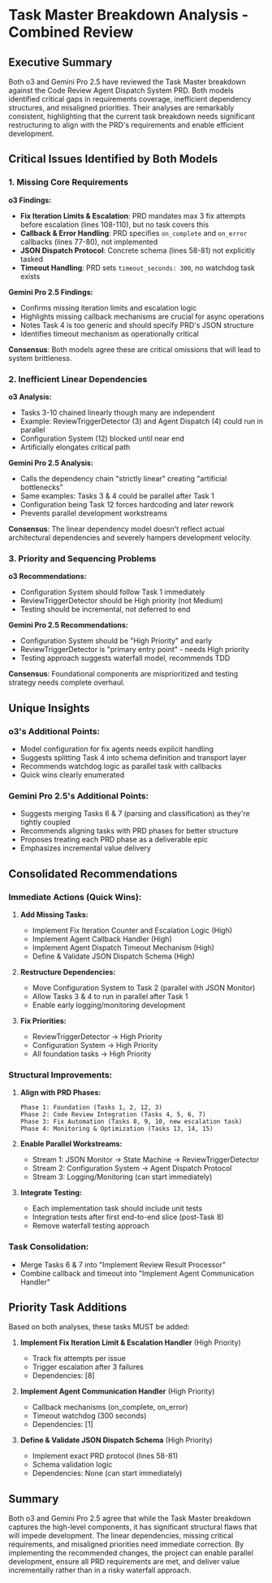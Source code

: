 # Task Master Breakdown Analysis - Combined Review

## Executive Summary

Both o3 and Gemini Pro 2.5 have reviewed the Task Master breakdown against the Code Review Agent Dispatch System PRD. Both models identified critical gaps in requirements coverage, inefficient dependency structures, and misaligned priorities. Their analyses are remarkably consistent, highlighting that the current task breakdown needs significant restructuring to align with the PRD's requirements and enable efficient development.

## Critical Issues Identified by Both Models

### 1. Missing Core Requirements

**o3 Findings:**
- **Fix Iteration Limits & Escalation**: PRD mandates max 3 fix attempts before escalation (lines 108-110), but no task covers this
- **Callback & Error Handling**: PRD specifies `on_complete` and `on_error` callbacks (lines 77-80), not implemented
- **JSON Dispatch Protocol**: Concrete schema (lines 58-81) not explicitly tasked
- **Timeout Handling**: PRD sets `timeout_seconds: 300`, no watchdog task exists

**Gemini Pro 2.5 Findings:**
- Confirms missing iteration limits and escalation logic
- Highlights missing callback mechanisms are crucial for async operations
- Notes Task 4 is too generic and should specify PRD's JSON structure
- Identifies timeout mechanism as operationally critical

**Consensus**: Both models agree these are critical omissions that will lead to system brittleness.

### 2. Inefficient Linear Dependencies

**o3 Analysis:**
- Tasks 3-10 chained linearly though many are independent
- Example: ReviewTriggerDetector (3) and Agent Dispatch (4) could run in parallel
- Configuration System (12) blocked until near end
- Artificially elongates critical path

**Gemini Pro 2.5 Analysis:**
- Calls the dependency chain "strictly linear" creating "artificial bottlenecks"
- Same examples: Tasks 3 & 4 could be parallel after Task 1
- Configuration being Task 12 forces hardcoding and later rework
- Prevents parallel development workstreams

**Consensus**: The linear dependency model doesn't reflect actual architectural dependencies and severely hampers development velocity.

### 3. Priority and Sequencing Problems

**o3 Recommendations:**
- Configuration System should follow Task 1 immediately
- ReviewTriggerDetector should be High priority (not Medium)
- Testing should be incremental, not deferred to end

**Gemini Pro 2.5 Recommendations:**
- Configuration System should be "High Priority" and early
- ReviewTriggerDetector is "primary entry point" - needs High priority
- Testing approach suggests waterfall model, recommends TDD

**Consensus**: Foundational components are misprioritized and testing strategy needs complete overhaul.

## Unique Insights

### o3's Additional Points:
- Model configuration for fix agents needs explicit handling
- Suggests splitting Task 4 into schema definition and transport layer
- Recommends watchdog logic as parallel task with callbacks
- Quick wins clearly enumerated

### Gemini Pro 2.5's Additional Points:
- Suggests merging Tasks 6 & 7 (parsing and classification) as they're tightly coupled
- Recommends aligning tasks with PRD phases for better structure
- Proposes treating each PRD phase as a deliverable epic
- Emphasizes incremental value delivery

## Consolidated Recommendations

### Immediate Actions (Quick Wins):

1. **Add Missing Tasks:**
   - Implement Fix Iteration Counter and Escalation Logic (High)
   - Implement Agent Callback Handler (High)
   - Implement Agent Dispatch Timeout Mechanism (High)
   - Define & Validate JSON Dispatch Schema (High)

2. **Restructure Dependencies:**
   - Move Configuration System to Task 2 (parallel with JSON Monitor)
   - Allow Tasks 3 & 4 to run in parallel after Task 1
   - Enable early logging/monitoring development

3. **Fix Priorities:**
   - ReviewTriggerDetector → High Priority
   - Configuration System → High Priority
   - All foundation tasks → High Priority

### Structural Improvements:

1. **Align with PRD Phases:**
   ```
   Phase 1: Foundation (Tasks 1, 2, 12, 3)
   Phase 2: Code Review Integration (Tasks 4, 5, 6, 7)
   Phase 3: Fix Automation (Tasks 8, 9, 10, new escalation task)
   Phase 4: Monitoring & Optimization (Tasks 13, 14, 15)
   ```

2. **Enable Parallel Workstreams:**
   - Stream 1: JSON Monitor → State Machine → ReviewTriggerDetector
   - Stream 2: Configuration System → Agent Dispatch Protocol
   - Stream 3: Logging/Monitoring (can start immediately)

3. **Integrate Testing:**
   - Each implementation task should include unit tests
   - Integration tests after first end-to-end slice (post-Task 8)
   - Remove waterfall testing approach

### Task Consolidation:

- Merge Tasks 6 & 7 into "Implement Review Result Processor"
- Combine callback and timeout into "Implement Agent Communication Handler"

## Priority Task Additions

Based on both analyses, these tasks MUST be added:

1. **Implement Fix Iteration Limit & Escalation Handler** (High Priority)
   - Track fix attempts per issue
   - Trigger escalation after 3 failures
   - Dependencies: [8]

2. **Implement Agent Communication Handler** (High Priority)
   - Callback mechanisms (on_complete, on_error)
   - Timeout watchdog (300 seconds)
   - Dependencies: [1]

3. **Define & Validate JSON Dispatch Schema** (High Priority)
   - Implement exact PRD protocol (lines 58-81)
   - Schema validation logic
   - Dependencies: None (can start immediately)

## Summary

Both o3 and Gemini Pro 2.5 agree that while the Task Master breakdown captures the high-level components, it has significant structural flaws that will impede development. The linear dependencies, missing critical requirements, and misaligned priorities need immediate correction. By implementing the recommended changes, the project can enable parallel development, ensure all PRD requirements are met, and deliver value incrementally rather than in a risky waterfall approach.
